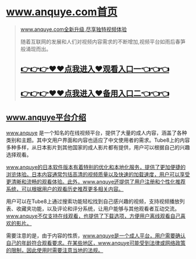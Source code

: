 www.anquye.com首页
=====================================



> www.anquye.com全新升级,尽享独特视频体验
>
>  随着互联网的发展和人们对视频内容需求的不断增加,视频平台如雨后春笋般涌现而出。
> 
>## [👉👉👉♥♥点我进入♥观看入口一👈👈👈](https://mr.mbd.baidu.com/1iib1ebUDio)
> ## [👉👉👉♥♥点我进入♥备用入口二👈👈👈](https://mr.mbd.baidu.com/1iib1ebUDio)



## www.anquye平台介绍


www.anquye 是一个知名的在线视频平台，提供了大量的成人内容，涵盖了各种类别和主题。其中文用户界面和内容也适应了中文使用者的需求。Tube8上的内容多种多样，从日本影片到其他国家的成人影片都有提供，用户可以根据自己的兴趣选择观看。

www.anquye的日本软件版本有着特别的优化和本地化服务，提供了更加便捷的浏览体验。日本内容通常包括高清的视频质量以及快速的加载速度，用户可以享受更清晰和流畅的观看体验。此外，www.anquye还提供了用户注册和个性化推荐系统，可以根据用户的观看历史推荐更多相关内容。

用户可以在Tube8上通过搜索功能轻松找到自己感兴趣的视频，支持视频播放列表、收藏夹功能，以及评论和评分系统，让用户能够与其他观看者互动交流。www.anquye不仅支持在线观看，也提供了下载选项，方便用户离线观看自己喜欢的影片。

需要注意的是，由于内容的性质，www.anquye是一个成人平台，用户需要确认自己的年龄符合观看要求。在某些地区，www.anquye可能受到法律或网络政策的限制，因此使用时需要注意当地的法规。

